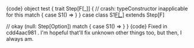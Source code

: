 {code}
object test {
  trait Step[F[_]] {
    // crash: typeConstructor inapplicable for <none>
    this match {
      case S1() =>
    }
  }
  case class S1[F[_]]() extends Step[F]

  // okay
  (null: Step[Option]) match {
    case S1() =>
  }
}
{code}
Fixed in cdd4aac981 .  I'm hopeful that'll fix unknown other things too, but then, I always am.
